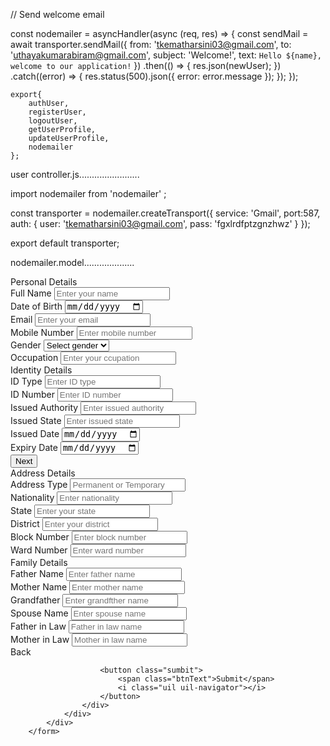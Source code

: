  // Send welcome email

   const nodemailer = asyncHandler(async (req, res) => {
    const sendMail = await transporter.sendMail({
    from: 'tkematharsini03@gmail.com',
    to: 'uthayakumarabiram@gmail.com',
    subject: 'Welcome!',
    text: `Hello ${name}, welcome to our application!`
 })
 .then(() => {
    res.json(newUser);
 })
 .catch((error) => {
    res.status(500).json({ error: error.message });
 });
 });





    export{
        authUser,
        registerUser,
        logoutUser,
        getUserProfile,
        updateUserProfile,
        nodemailer
    };
user controller.js........................


import nodemailer from  'nodemailer' ;


const transporter = nodemailer.createTransport({
    service: 'Gmail',
    port:587,
    auth: {
      user: 'tkematharsini03@gmail.com',
      pass: 'fgxlrdfptzgnzhwz'
    }
  });
  

export default transporter;

nodemailer.model....................


 <div class="form first">
                <div class="details personal">
                    <span class="title">Personal Details</span>
                    <div class="fields">
                        <div class="input-field">
                            <label>Full Name</label>
                            <input type="text" placeholder="Enter your name" required/>
                        </div>
                        <div class="input-field">
                            <label>Date of Birth</label>
                            <input type="date" placeholder="Enter birth date" required/>
                        </div>
                        <div class="input-field">
                            <label>Email</label>
                            <input type="text" placeholder="Enter your email" required/>
                        </div>
                        <div class="input-field">
                            <label>Mobile Number</label>
                            <input type="number" placeholder="Enter mobile number" required/>
                        </div>
                        <div class="input-field">
                            <label>Gender</label>
                            <select required>
                                <option disabled selected>Select gender</option>
                                <option>Male</option>
                                <option>Female</option>
                                <option>Others</option>
                            </select>
                        </div>
                        <div class="input-field">
                            <label>Occupation</label>
                            <input type="text" placeholder="Enter your ccupation" required/>
                        </div>
                    </div>
                </div>
                <div class="details ID">
                    <span class="title">Identity Details</span>
                    <div class="fields">
                        <div class="input-field">
                            <label>ID Type</label>
                            <input type="text" placeholder="Enter ID type" required/>
                        </div>
                        <div class="input-field">
                            <label>ID Number</label>
                            <input type="number" placeholder="Enter ID number" required/>
                        </div>
                        <div class="input-field">
                            <label>Issued Authority</label>
                            <input type="text" placeholder="Enter issued authority" required/>
                        </div>
                        <div class="input-field">
                            <label>Issued State</label>
                            <input type="text" placeholder="Enter issued state" required/>
                        </div>
                        <div class="input-field">
                            <label>Issued Date</label>
                            <input type="date" placeholder="Enter your issued date" required/>
                        </div>
                        <div class="input-field">
                            <label>Expiry Date</label>
                            <input type="date" placeholder="Enter expiry date" required/>
                        </div>
                    </div>
                    <button class="nextBtn">
                        <span class="btnText">Next</span>
                        <i class="uil uil-navigator"></i>
                    </button>
                </div> 
            </div>
            <div class="form second">
                <div class="details address">
                    <span class="title">Address Details</span>
                    <div class="fields">
                        <div class="input-field">
                            <label>Address Type</label>
                            <input type="text" placeholder="Permanent or Temporary" required/>
                        </div>
                        <div class="input-field">
                            <label>Nationality</label>
                            <input type="text" placeholder="Enter nationality" required/>
                        </div>
                        <div class="input-field">
                            <label>State</label>
                            <input type="text" placeholder="Enter your state" required/>
                        </div>
                        <div class="input-field">
                            <label>District</label>
                            <input type="text" placeholder="Enter your district" required/>
                        </div>
                        <div class="input-field">
                            <label>Block Number</label>
                            <input type="number" placeholder="Enter block number" required/>
                        </div>
                        <div class="input-field">
                            <label>Ward Number</label>
                            <input type="number" placeholder="Enter ward number" required/>
                        </div>
                    </div>
                </div>
                <div class="details family">
                    <span class="title">Family Details</span>
                    <div class="fields">
                        <div class="input-field">
                            <label>Father Name</label>
                            <input type="text" placeholder="Enter father name" required/>
                        </div>
                        <div class="input-field">
                            <label>Mother Name</label>
                            <input type="text" placeholder="Enter mother name" required/>
                        </div>
                        <div class="input-field">
                            <label>Grandfather</label>
                            <input type="text" placeholder="Enter grandfther name" required/>
                        </div>
                        <div class="input-field">
                            <label>Spouse Name</label>
                            <input type="text" placeholder="Enter spouse name" required/>
                        </div>
                        <div class="input-field">
                            <label>Father in Law</label>
                            <input type="text" placeholder="Father in law name" required/>
                        </div>
                        <div class="input-field">
                            <label>Mother in Law</label>
                            <input type="text" placeholder="Mother in law name" required/>
                        </div>
                    </div>
                    <div class="buttons">
                        <div class="backBtn">
                            <i class="uil uil-navigator"></i>
                            <span class="btnText">Back</span>
                        </div>
                        
                        <button class="sumbit">
                            <span class="btnText">Submit</span>
                            <i class="uil uil-navigator"></i>
                        </button>
                    </div>
                </div> 
            </div>
        </form>